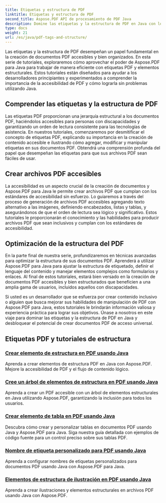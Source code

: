 ```yaml
---
title: Etiquetas y estructura de PDF
linktitle: Etiquetas y estructura de PDF
second_title: Aspose.PDF API de procesamiento de PDF Java
description: Domine las etiquetas y la estructura de PDF en Java con los tutoriales de Aspose.PDF para Java. Cree archivos PDF accesibles y organizados sin esfuerzo.
type: docs
weight: 21
url: /es/java/pdf-tags-and-structure/
---
```

Las etiquetas y la estructura de PDF desempeñan un papel fundamental en la creación de documentos PDF accesibles y bien organizados. En esta serie de tutoriales, exploraremos cómo aprovechar el poder de Aspose.PDF para Java para trabajar de manera eficiente con etiquetas PDF y elementos estructurales. Estos tutoriales están diseñados para ayudar a los desarrolladores principiantes y experimentados a comprender la importancia de la accesibilidad de PDF y cómo lograrla sin problemas utilizando Java.

## Comprender las etiquetas y la estructura de PDF

Las etiquetas PDF proporcionan una jerarquía estructural a los documentos PDF, haciéndolos accesibles para personas con discapacidades y garantizando un orden de lectura consistente para las tecnologías de asistencia. En nuestros tutoriales, comenzaremos por desmitificar el concepto de etiquetas PDF, explicando su importancia en la creación de contenido accesible e ilustrando cómo agregar, modificar y manipular etiquetas en sus documentos PDF. Obtendrá una comprensión profunda del papel que desempeñan las etiquetas para que sus archivos PDF sean fáciles de usar.

## Crear archivos PDF accesibles

La accesibilidad es un aspecto crucial de la creación de documentos y Aspose.PDF para Java le permite crear archivos PDF que cumplan con los estándares de accesibilidad sin esfuerzo. Lo guiaremos a través del proceso de generación de archivos PDF accesibles agregando texto alternativo a las imágenes, definiendo encabezados, listas y tablas, y asegurándonos de que el orden de lectura sea lógico y significativo. Estos tutoriales le proporcionarán el conocimiento y las habilidades para producir archivos PDF que sean inclusivos y cumplan con los estándares de accesibilidad.

## Optimización de la estructura del PDF

En la parte final de nuestra serie, profundizaremos en técnicas avanzadas para optimizar la estructura de sus documentos PDF. Aprenderá a utilizar Aspose.PDF para Java para ajustar la estructura de etiquetado, definir el lenguaje del contenido y manejar elementos complejos como formularios y enlaces. Al final de estos tutoriales, estará bien versado en la creación de documentos PDF accesibles y bien estructurados que beneficien a una amplia gama de usuarios, incluidos aquellos con discapacidades.

Si usted es un desarrollador que se esfuerza por crear contenido inclusivo o alguien que busca mejorar sus habilidades de manipulación de PDF con Aspose.PDF para Java, estos tutoriales le brindarán información valiosa y experiencia práctica para lograr sus objetivos. Únase a nosotros en este viaje para dominar las etiquetas y la estructura de PDF en Java y desbloquear el potencial de crear documentos PDF de acceso universal.

## Etiquetas PDF y tutoriales de estructura
### [Crear elemento de estructura en PDF usando Java](./create-structure-element-in-pdf-using-java/)
Aprenda a crear elementos de estructura PDF en Java con Aspose.PDF. Mejore la accesibilidad de PDF y el flujo de contenido lógico.
### [Cree un árbol de elementos de estructura en PDF usando Java](./create-structure-element-tree-in-pdf-using-java/)
Aprenda a crear un PDF accesible con un árbol de elementos estructurales en Java utilizando Aspose.PDF, garantizando la inclusión para todos los usuarios.
### [Crear elemento de tabla en PDF usando Java](./create-table-element-in-pdf-using-java/)
Descubra cómo crear y personalizar tablas en documentos PDF usando Java y Aspose.PDF para Java. Siga nuestra guía detallada con ejemplos de código fuente para un control preciso sobre sus tablas PDF.
### [Nombre de etiqueta personalizado para PDF usando Java](./custom-tag-name-for-pdf-using-java/)
Aprenda a configurar nombres de etiquetas personalizados para documentos PDF usando Java con Aspose.PDF para Java.
### [Elementos de estructura de ilustración en PDF usando Java](./illustration-structure-elements-in-pdf-using-java/)
Aprenda a crear ilustraciones y elementos estructurales en archivos PDF usando Java con Aspose.PDF.